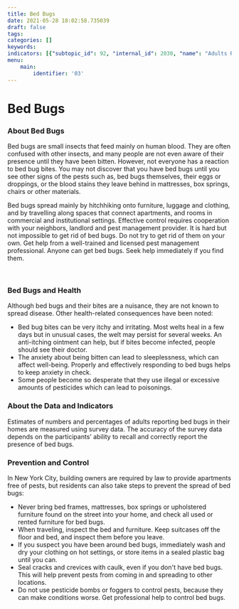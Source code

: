 ```yaml
---
title: Bed Bugs
date: 2021-05-28 18:02:58.735039
draft: false
tags: 
categories: []
keywords: 
indicators: [{"subtopic_id": 92, "internal_id": 2030, "name": "Adults Reporting Bed Bugs in their Home", "URL": "https://a816-dohbesp.nyc.gov/IndicatorPublic/VisualizationData.aspx?id=2030,719b87,92,Summarize"}]
menu:
    main:
        identifier: '03'
---
```

# Bed Bugs
### About Bed Bugs


Bed bugs are small insects that feed mainly on human blood. They are often confused with other insects, and many people are not even aware of their presence until they have been bitten. However, not everyone has a reaction to bed bug bites. You may not discover that you have bed bugs until you see other signs of the pests such as, bed bugs themselves, their eggs or droppings, or the blood stains they leave behind in mattresses, box springs, chairs or other materials.


Bed bugs spread mainly by hitchhiking onto furniture, luggage and clothing, and by travelling along spaces that connect apartments, and rooms in commercial and institutional settings. Effective control requires cooperation with your neighbors, landlord and pest management provider. It is hard but not impossible to get rid of bed bugs. Do not try to get rid of them on your own. Get help from a well-trained and licensed pest management professional. Anyone can get bed bugs. Seek help immediately if you find them.


 


### Bed Bugs and Health


  
 Although bed bugs and their bites are a nuisance, they are not known to spread disease. Other health-related consequences have been noted:


* Bed bug bites can be very itchy and irritating. Most welts heal in a few days but in unusual cases, the welt may persist for several weeks. An anti-itching ointment can help, but if bites become infected, people should see their doctor.
* The anxiety about being bitten can lead to sleeplessness, which can affect well-being. Properly and effectively responding to bed bugs helps to keep anxiety in check.
* Some people become so desperate that they use illegal or excessive amounts of pesticides which can lead to poisonings.


### About the Data and Indicators


  
Estimates of numbers and percentages of adults reporting bed bugs in their homes are measured using survey data. The accuracy of the survey data depends on the participants’ ability to recall and correctly report the presence of bed bugs.   
  



### Prevention and Control


  
In New York City, building owners are required by law to provide apartments free of pests, but residents can also take steps to prevent the spread of bed bugs:


* Never bring bed frames, mattresses, box springs or upholstered furniture found on the street into your home, and check all used or rented furniture for bed bugs.
* When traveling, inspect the bed and furniture. Keep suitcases off the floor and bed, and inspect them before you leave.
* If you suspect you have been around bed bugs, immediately wash and dry your clothing on hot settings, or store items in a sealed plastic bag until you can.
* Seal cracks and crevices with caulk, even if you don't have bed bugs. This will help prevent pests from coming in and spreading to other locations.
* Do not use pesticide bombs or foggers to control pests, because they can make conditions worse. Get professional help to control bed bugs.

